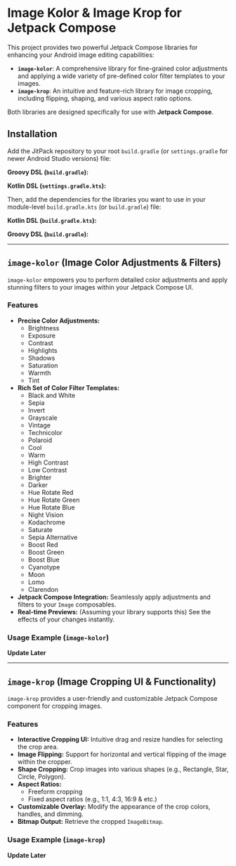 # Image Kolor & Image Krop for Jetpack Compose

This project provides two powerful Jetpack Compose libraries for enhancing your Android image editing capabilities:

*   **`image-kolor`**: A comprehensive library for fine-grained color adjustments and applying a wide variety of pre-defined color filter templates to your images.
*   **`image-krop`**: An intuitive and feature-rich library for image cropping, including flipping, shaping, and various aspect ratio options.

Both libraries are designed specifically for use with **Jetpack Compose**.

## Installation

Add the JitPack repository to your root `build.gradle` (or `settings.gradle` for newer Android Studio versions) file:

**Groovy DSL (`build.gradle`):**

**Kotlin DSL (`settings.gradle.kts`):**

Then, add the dependencies for the libraries you want to use in your module-level `build.gradle.kts` (or `build.gradle`) file:

**Kotlin DSL (`build.gradle.kts`):**

**Groovy DSL (`build.gradle`):**

---

## `image-kolor` (Image Color Adjustments & Filters)

`image-kolor` empowers you to perform detailed color adjustments and apply stunning filters to your images within your Jetpack Compose UI.

### Features

*   **Precise Color Adjustments:**
    *   Brightness
    *   Exposure
    *   Contrast
    *   Highlights
    *   Shadows
    *   Saturation
    *   Warmth
    *   Tint
*   **Rich Set of Color Filter Templates:**
    *   Black and White
    *   Sepia
    *   Invert
    *   Grayscale
    *   Vintage
    *   Technicolor
    *   Polaroid
    *   Cool
    *   Warm
    *   High Contrast
    *   Low Contrast
    *   Brighter
    *   Darker
    *   Hue Rotate Red
    *   Hue Rotate Green
    *   Hue Rotate Blue
    *   Night Vision
    *   Kodachrome
    *   Saturate
    *   Sepia Alternative
    *   Boost Red
    *   Boost Green
    *   Boost Blue
    *   Cyanotype
    *   Moon
    *   Lomo
    *   Clarendon
*   **Jetpack Compose Integration:** Seamlessly apply adjustments and filters to your `Image` composables.
*   **Real-time Previews:** (Assuming your library supports this) See the effects of your changes instantly.

### Usage Example (`image-kolor`)

**Update Later**

---

## `image-krop` (Image Cropping UI & Functionality)

`image-krop` provides a user-friendly and customizable Jetpack Compose component for cropping images.

### Features

*   **Interactive Cropping UI:** Intuitive drag and resize handles for selecting the crop area.
*   **Image Flipping:** Support for horizontal and vertical flipping of the image within the cropper.
*   **Shape Cropping:** Crop images into various shapes (e.g., Rectangle, Star, Circle, Polygon).
*   **Aspect Ratios:**
    *   Freeform cropping
    *   Fixed aspect ratios (e.g., 1:1, 4:3, 16:9 & etc.)
*   **Customizable Overlay:** Modify the appearance of the crop colors, handles, and dimming.
*   **Bitmap Output:** Retrieve the cropped `ImageBitmap`.

### Usage Example (`image-krop`)

**Update Later**
